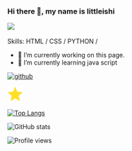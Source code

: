 ### Hi there 👋, my name is littleishi
![](https://media.discordapp.net/attachments/608711485849337856/985219116572999740/f353caa660ae1e0b2c29bb06500bae1d.gif)


Skills: HTML / CSS / PYTHON / 

- 🔭 I’m currently working on this page. 
- 🌱 I’m currently learning java script  




[<img src='https://cdn.jsdelivr.net/npm/simple-icons@3.0.1/icons/github.svg' alt='github' height='40'>](https://github.com/xec222)  

<a href='https://stars.github.com/'><img src='https://raw.githubusercontent.com/acervenky/animated-github-badges/master/assets/starbadge.gif' width='35' height='35'></a> 

[![Top Langs](https://github-readme-stats.vercel.app/api/top-langs/?username=xec222)](https://github.com/anuraghazra/github-readme-stats)

![GitHub stats](https://github-readme-stats.vercel.app/api?username=xec222&show_icons=true)  

![Profile views](https://gpvc.arturio.dev/xec222)  
